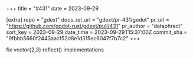 +++
title = "#431"
date = 2023-09-29

[extra]
repo = "gdext"
docs_rel_url = "gdext/pr-431/godot"
pr_url = "https://github.com/godot-rust/gdext/pull/431"
pr_author = "dataphract"
sort_key = 2023-09-29
date_time = 2023-09-29T15:37:00Z
commit_sha = "9fbbb5660f2443aacf52d8e1d315ec6047f7b7c2"
+++

fix vector{2,3} reflect() implementations
